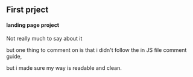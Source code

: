 ## First prject 

#### landing page project

Not really much to say about it 

but one thing to comment on is that i didn't follow the in JS file comment guide,

but i made sure my way is readable and clean.